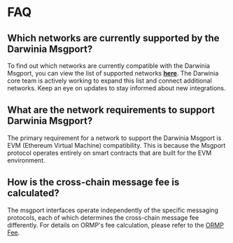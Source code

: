 # FAQ

## Which networks are currently supported by the Darwinia Msgport?

To find out which networks are currently compatible with the Darwinia Msgport, you can view the list of supported networks **[here](./networks.md)**. The Darwinia core team is actively working to expand this list and connect additional networks. Keep an eye on updates to stay informed about new integrations.

## What are the network requirements to support Darwinia Msgport?

The primary requirement for a network to support the Darwinia Msgport is EVM (Ethereum Virtual Machine) compatibility. This is because the Msgport protocol operates entirely on smart contracts that are built for the EVM environment.

## How is the cross-chain message fee is calculated?

The msgport interfaces operate independently of the specific messaging protocols, each of which determines the cross-chain message fee differently. For details on ORMP's fee calculation, please refer to the [ORMP Fee](./messaging-protocols/ormp.md#cross-chain-fee).